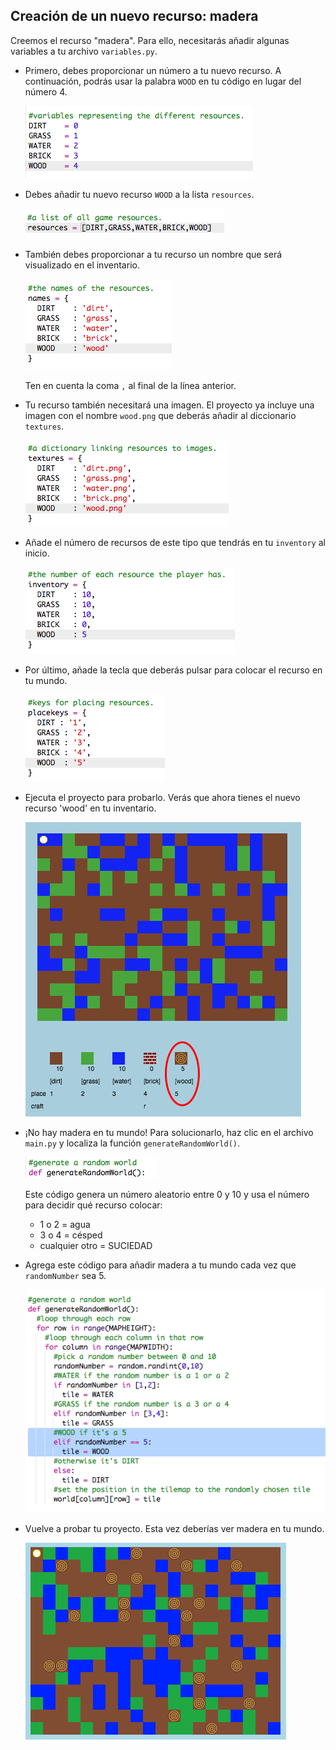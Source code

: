## Creación de un nuevo recurso: madera

Creemos el recurso "madera". Para ello, necesitarás añadir algunas variables a tu archivo `variables.py`.

+ Primero, debes proporcionar un número a tu nuevo recurso. A continuación, podrás usar la palabra `WOOD` en tu código en lugar del número 4.

    ![screenshot](images/craft-wood-const.png)

+ Debes añadir tu nuevo recurso `WOOD` a la lista `resources`.

    ![screenshot](images/craft-wood-resources.png)

+ También debes proporcionar a tu recurso un nombre que será visualizado en el inventario.

    ![screenshot](images/craft-wood-name.png)

    Ten en cuenta la coma `,` al final de la línea anterior.

+ Tu recurso también necesitará una imagen. El proyecto ya incluye una imagen con el nombre `wood.png` que deberás añadir al diccionario `textures`.

    ![screenshot](images/craft-wood-texture.png)

+ Añade el número de recursos de este tipo que tendrás en tu `inventory` al inicio.

    ![screenshot](images/craft-wood-inventory.png)

+ Por último, añade la tecla que deberás pulsar para colocar el recurso en tu mundo. 

    ![screenshot](images/craft-wood-placekey.png)

+ Ejecuta el proyecto para probarlo. Verás que ahora tienes el nuevo recurso 'wood' en tu inventario.

    ![screenshot](images/craft-wood-test.png)

+ ¡No hay madera en tu mundo! Para solucionarlo, haz clic en el archivo `main.py` y localiza la función `generateRandomWorld()`.

    ![screenshot](images/craft-wood-random1.png)    

    Este código genera un número aleatorio entre 0 y 10 y usa el número para decidir qué recurso colocar:

    + 1 o 2 = agua
    + 3 o 4 = césped
    + cualquier otro = SUCIEDAD

+ Agrega este código para añadir madera a tu mundo cada vez que `randomNumber` sea 5. 

    ![screenshot](images/craft-wood-random2.png)

+ Vuelve a probar tu proyecto. Esta vez deberías ver madera en tu mundo.

    ![screenshot](images/craft-wood-test2.png)

